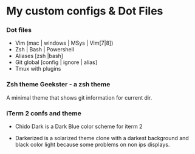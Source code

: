 # My custom configs & Dot Files

### Dot files

* Vim (mac | windows | MSys | Vim[7|8])
* Zsh | Bash | Powershell
* Aliases [zsh |bash]
* Git global [config | ignore | alias]
* Tmux with plugins

### Zsh theme Geekster - a zsh theme

A minimal theme that shows git information for current dir.

### iTerm 2 confs and theme

- Chido Dark is a Dark Blue color scheme for iterm 2

- Darkerized is a solarized theme clone with a darkest background and black color light because some problems
on non ips displays.

